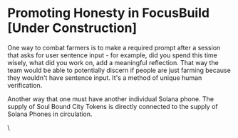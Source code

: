 # Promoting Honesty in FocusBuild \[Under Construction]



One way to combat farmers is to make a required prompt after a session that asks for user sentence input - for example, did you spend this time wisely, what did you work on, add a meaningful reflection. That way the team would be able to potentially discern if people are just farming because they wouldn't have sentence input. It's a method of unique human verification.



Another way that one must have another individual Solana phone. The supply of Soul Bound City Tokens is directly connected to the supply of Solana Phones in circulation.&#x20;

\
